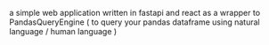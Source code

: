 a simple web application written in fastapi and react as a wrapper to PandasQueryEngine ( to query your pandas dataframe using natural language / human language ) 
